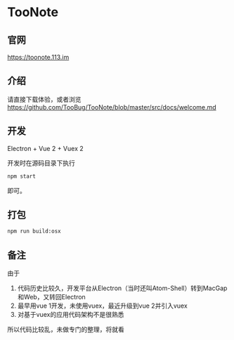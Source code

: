 # TooNote

## 官网

<https://toonote.113.im>

## 介绍

请直接下载体验，或者浏览<https://github.com/TooBug/TooNote/blob/master/src/docs/welcome.md>

## 开发

Electron + Vue 2 + Vuex 2

开发时在源码目录下执行

```sh
npm start
```

即可。

## 打包

```sh
npm run build:osx
```

## 备注

由于

1. 代码历史比较久，开发平台从Electron（当时还叫Atom-Shell）转到MacGap和Web，又转回Electron
2. 最早用vue 1开发，未使用vuex，最近升级到vue 2并引入vuex
3. 对基于vuex的应用代码架构不是很熟悉

所以代码比较乱，未做专门的整理，将就看